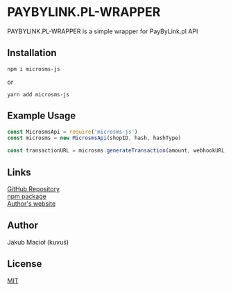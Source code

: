 # PAYBYLINK.PL-WRAPPER

PAYBYLINK.PL-WRAPPER is a simple wrapper for PayByLink.pl API

## Installation
```ssh
npm i microsms-js
```
or
```ssh
yarn add microsms-js
```

## Example Usage
```javascript
const MicrosmsApi = require('microsms-js')
const microsms = new MicrosmsApi(shopID, hash, hashType)

const transactionURL = microsms.generateTransaction(amount, webhookURL, redirectURL, description, controlID)
```

## Links
[GitHub Repository](https://github.com/kuvus/microsms-js)  
[npm package](https://www.npmjs.com/package/microsms-js)  
[Author's website](https://kuvus.pl)  

## Author
Jakub Macioł (kuvuś)

## License
[MIT](https://github.com/kuvus/microsms-js/blob/main/LICENSE)